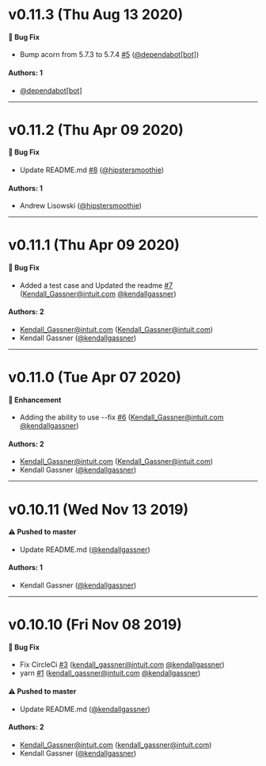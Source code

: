 # v0.11.3 (Thu Aug 13 2020)

#### 🐛  Bug Fix

- Bump acorn from 5.7.3 to 5.7.4 [#5](https://github.com/intuit/eslint-plugin-no-explicit-type-exports/pull/5) ([@dependabot[bot]](https://github.com/dependabot[bot]))

#### Authors: 1

- [@dependabot[bot]](https://github.com/dependabot[bot])

---

# v0.11.2 (Thu Apr 09 2020)

#### 🐛  Bug Fix

- Update README.md [#8](https://github.com/intuit/eslint-plugin-no-explicit-type-exports/pull/8) ([@hipstersmoothie](https://github.com/hipstersmoothie))

#### Authors: 1

- Andrew Lisowski ([@hipstersmoothie](https://github.com/hipstersmoothie))

---

# v0.11.1 (Thu Apr 09 2020)

#### 🐛  Bug Fix

- Added a test case and Updated the readme [#7](https://github.com/intuit/eslint-plugin-no-explicit-type-exports/pull/7) (Kendall_Gassner@intuit.com [@kendallgassner](https://github.com/kendallgassner))

#### Authors: 2

- Kendall_Gassner@intuit.com (Kendall_Gassner@intuit.com)
- Kendall Gassner ([@kendallgassner](https://github.com/kendallgassner))

---

# v0.11.0 (Tue Apr 07 2020)

#### 🚀  Enhancement

- Adding the ability to use --fix [#6](https://github.com/intuit/eslint-plugin-no-explicit-type-exports/pull/6) (Kendall_Gassner@intuit.com [@kendallgassner](https://github.com/kendallgassner))

#### Authors: 2

- Kendall_Gassner@intuit.com (Kendall_Gassner@intuit.com)
- Kendall Gassner ([@kendallgassner](https://github.com/kendallgassner))

---

# v0.10.11 (Wed Nov 13 2019)

#### ⚠️  Pushed to master

- Update README.md  ([@kendallgassner](https://github.com/kendallgassner))

#### Authors: 1

- Kendall Gassner ([@kendallgassner](https://github.com/kendallgassner))

---

# v0.10.10 (Fri Nov 08 2019)

#### 🐛  Bug Fix

- Fix CircleCi [#3](https://github.com/intuit/eslint-plugin-no-explicit-type-exports/pull/3) (kendall_gassner@intuit.com [@kendallgassner](https://github.com/kendallgassner))
- yarn [#1](https://github.com/intuit/eslint-plugin-no-explicit-type-exports/pull/1) (kendall_gassner@intuit.com [@kendallgassner](https://github.com/kendallgassner))

#### ⚠️  Pushed to master

- Update README.md  ([@kendallgassner](https://github.com/kendallgassner))

#### Authors: 2

- Kendall_Gassner@intuit.com (kendall_gassner@intuit.com)
- Kendall Gassner ([@kendallgassner](https://github.com/kendallgassner))